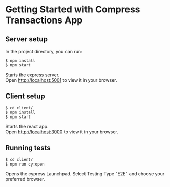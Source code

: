 # Getting Started with Compress Transactions App

## Server setup

In the project directory, you can run:

```
$ npm install
$ npm start
```

Starts the express server.\
Open [http://localhost:5001](http://localhost:5001) to view it in your browser.

## Client setup

```
$ cd client/
$ npm install
$ npm start
```

Starts the react app.\
Open [http://localhost:3000](http://localhost:3000) to view it in your browser.

## Running tests

```
$ cd client/
$ npm run cy:open
```

Opens the cypress Launchpad. Select Testing Type "E2E" and choose your preferred browser.
